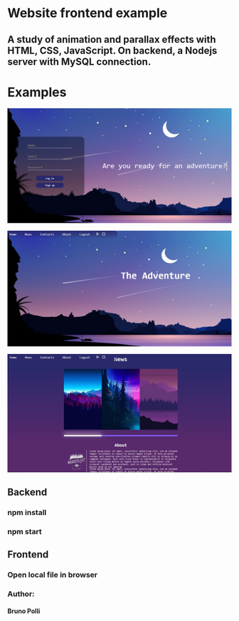 # Website frontend example
## A study of animation and parallax effects with HTML, CSS, JavaScript. On backend, a Nodejs server with MySQL connection.

# Examples
![Login_Page](frontend/assets/examples/login_page.jpg)

![Home_Page](frontend/assets/examples/home_page.jpg)

![Home_Page_Section](frontend/assets/examples/home_page_section.jpg)

## Backend
### npm install

### npm start

## Frontend
### Open local file in browser


### Author:
#### Bruno Polli